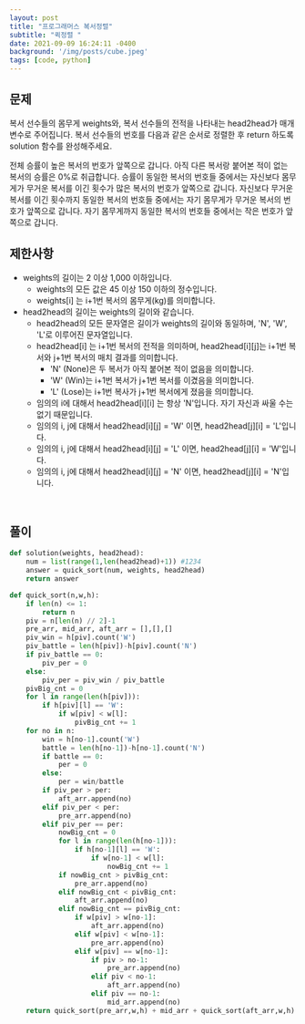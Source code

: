 ```yaml
---
layout: post
title: "프로그래머스 복서정렬"
subtitle: "퀵정렬 "
date: 2021-09-09 16:24:11 -0400
background: '/img/posts/cube.jpeg'
tags: [code, python]
---
```

## 문제
복서 선수들의 몸무게 weights와, 복서 선수들의 전적을 나타내는 head2head가 매개변수로 주어집니다. 복서 선수들의 번호를 다음과 같은 순서로 정렬한 후 return 하도록 solution 함수를 완성해주세요.

전체 승률이 높은 복서의 번호가 앞쪽으로 갑니다. 아직 다른 복서랑 붙어본 적이 없는 복서의 승률은 0%로 취급합니다.
승률이 동일한 복서의 번호들 중에서는 자신보다 몸무게가 무거운 복서를 이긴 횟수가 많은 복서의 번호가 앞쪽으로 갑니다.
자신보다 무거운 복서를 이긴 횟수까지 동일한 복서의 번호들 중에서는 자기 몸무게가 무거운 복서의 번호가 앞쪽으로 갑니다.
자기 몸무게까지 동일한 복서의 번호들 중에서는 작은 번호가 앞쪽으로 갑니다.

## 제한사항
* weights의 길이는 2 이상 1,000 이하입니다.
  * weights의 모든 값은 45 이상 150 이하의 정수입니다.
  * weights[i] 는 i+1번 복서의 몸무게(kg)를 의미합니다.
* head2head의 길이는 weights의 길이와 같습니다.
  * head2head의 모든 문자열은 길이가 weights의 길이와 동일하며, 'N', 'W', 'L'로 이루어진 문자열입니다.
  * head2head[i] 는 i+1번 복서의 전적을 의미하며, head2head[i][j]는 i+1번 복서와 j+1번 복서의 매치 결과를 의미합니다.
    * 'N' (None)은 두 복서가 아직 붙어본 적이 없음을 의미합니다.
    * 'W' (Win)는 i+1번 복서가 j+1번 복서를 이겼음을 의미합니다.
    * 'L' (Lose)는 i+1번 복사가 j+1번 복서에게 졌음을 의미합니다.
  * 임의의 i에 대해서 head2head[i][i] 는 항상 'N'입니다. 자기 자신과 싸울 수는 없기 때문입니다.
  * 임의의 i, j에 대해서 head2head[i][j] = 'W' 이면, head2head[j][i] = 'L'입니다.
  * 임의의 i, j에 대해서 head2head[i][j] = 'L' 이면, head2head[j][i] = 'W'입니다.
  * 임의의 i, j에 대해서 head2head[i][j] = 'N' 이면, head2head[j][i] = 'N'입니다.

<br>

## 풀이

``` python
def solution(weights, head2head):
    num = list(range(1,len(head2head)+1)) #1234
    answer = quick_sort(num, weights, head2head)
    return answer

def quick_sort(n,w,h):
    if len(n) <= 1:
        return n
    piv = n[len(n) // 2]-1
    pre_arr, mid_arr, aft_arr = [],[],[]
    piv_win = h[piv].count('W')
    piv_battle = len(h[piv])-h[piv].count('N')
    if piv_battle == 0:
        piv_per = 0
    else:
        piv_per = piv_win / piv_battle
    pivBig_cnt = 0
    for l in range(len(h[piv])):
        if h[piv][l] == 'W':
            if w[piv] < w[l]:
                pivBig_cnt += 1
    for no in n:
        win = h[no-1].count('W')        
        battle = len(h[no-1])-h[no-1].count('N')        
        if battle == 0:
            per = 0
        else:
            per = win/battle
        if piv_per > per:
            aft_arr.append(no)
        elif piv_per < per:
            pre_arr.append(no)
        elif piv_per == per:
            nowBig_cnt = 0
            for l in range(len(h[no-1])):
                if h[no-1][l] == 'W':
                    if w[no-1] < w[l]:
                        nowBig_cnt += 1            
            if nowBig_cnt > pivBig_cnt:
                pre_arr.append(no)
            elif nowBig_cnt < pivBig_cnt:
                aft_arr.append(no)
            elif nowBig_cnt == pivBig_cnt:
                if w[piv] > w[no-1]:
                    aft_arr.append(no)
                elif w[piv] < w[no-1]:
                    pre_arr.append(no)
                elif w[piv] == w[no-1]:
                    if piv > no-1:
                        pre_arr.append(no)
                    elif piv < no-1:
                        aft_arr.append(no)
                    elif piv == no-1:
                        mid_arr.append(no)
    return quick_sort(pre_arr,w,h) + mid_arr + quick_sort(aft_arr,w,h)
```
